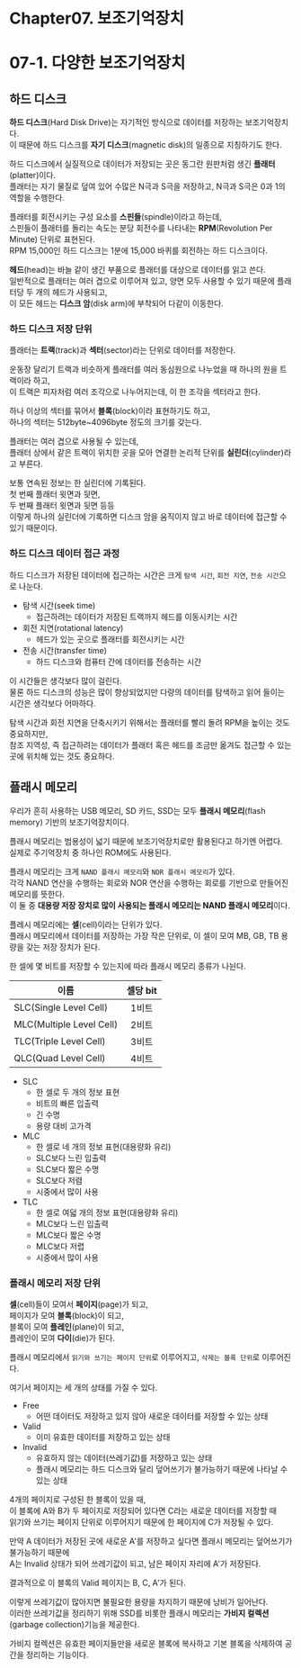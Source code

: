 # Chapter07. 보조기억장치

# 07-1. 다양한 보조기억장치

## 하드 디스크

**하드 디스크**(Hard Disk Drive)는 자기적인 방식으로 데이터를 저장하는 보조기억장치다.  
이 때문에 하드 디스크를 **자기 디스크**(magnetic disk)의 일종으로 지칭하기도 한다.

하드 디스크에서 실질적으로 데이터가 저장되는 곳은 동그란 원판처럼 생긴 **플래터**(platter)이다.  
플래터는 자기 물질로 덮여 있어 수많은 N극과 S극을 저장하고, N극과 S극은 0과 1의 역할을 수행한다.

플래터를 회전시키는 구성 요소를 **스핀들**(spindle)이라고 하는데,  
스핀들이 플래터를 돌리는 속도는 분당 회전수를 나타내는 **RPM**(Revolution Per Minute) 단위로 표현된다.  
RPM 15,000인 하드 디스크는 1분에 15,000 바퀴를 회전하는 하드 디스크이다.

**헤드**(head)는 바늘 같이 생긴 부품으로 플래터를 대상으로 데이터를 읽고 쓴다.  
일반적으로 플래터는 여러 겹으로 이루어져 있고, 양면 모두 사용할 수 있기 때문에 플래터당 두 개의 헤드가 사용되고,  
이 모든 헤드는 **디스크 암**(disk arm)에 부착되어 다같이 이동한다.

### 하드 디스크 저장 단위

플래터는 **트랙**(track)과 **섹터**(sector)라는 단위로 데이터를 저장한다.

운동장 달리기 트랙과 비슷하게 플래터를 여러 동심원으로 나누었을 때 하나의 원을 트랙이라 하고,  
이 트랙은 피자처럼 여러 조각으로 나누어지는데, 이 한 조각을 섹터라고 한다.

하나 이상의 섹터를 묶어서 **블록**(block)이라 표현하기도 하고,  
하나의 섹터는 512byte~4096byte 정도의 크기를 갖는다.

플래터는 여러 겹으로 사용될 수 있는데,  
플래터 상에서 같은 트랙이 위치한 곳을 모아 연결한 논리적 단위를 **실린더**(cylinder)라고 부른다.

보통 연속된 정보는 한 실린더에 기록된다.  
첫 번째 플래터 윗면과 뒷면,  
두 번째 플래터 윗면과 뒷면 등등  
이렇게 하나의 실린더에 기록하면 디스크 암을 움직이지 않고 바로 데이터에 접근할 수 있기 때문이다.

### 하드 디스크 데이터 접근 과정

하드 디스크가 저장된 데이터에 접근하는 시간은 크게 `탐색 시간`, `회전 지연`, `전송 시간`으로 나눈다.

- 탐색 시간(seek time)
    - 접근하려는 데이터가 저장된 트랙까지 헤드를 이동시키는 시간
- 회전 지연(rotational latency)
    - 헤드가 있는 곳으로 플래터를 회전시키는 시간
- 전송 시간(transfer time)
    - 하드 디스크와 컴퓨터 간에 데이터를 전송하는 시간

이 시간들은 생각보다 많이 걸린다.  
물론 하드 디스크의 성능은 많이 향상되었지만 다량의 데이터를 탐색하고 읽어 들이는 시간은 생각보다 어마하다.

탐색 시간과 회전 지연을 단축시키기 위해서는 플래터를 빨리 돌려 RPM을 높이는 것도 중요하지만,  
참조 지역성, 즉 접근하려는 데이터가 플래터 혹은 헤드를 조금만 옮겨도 접근할 수 있는 곳에 위치해 있는 것도 중요하다.

## 플래시 메모리

우리가 흔히 사용하는 USB 메모리, SD 카드, SSD는 모두 **플래시 메모리**(flash memory) 기반의 보조기억장치이다.

플래시 메모리는 범용성이 넓기 때문에 보조기억장치로만 활용된다고 하기엔 어렵다.  
실제로 주기억장치 중 하나인 ROM에도 사용된다.

플래시 메모리는 크게 `NAND 플래시 메모리`와 `NOR 플래시 메모리`가 있다.  
각각 NAND 연산을 수행하는 회로와 NOR 연산을 수행하는 회로를 기반으로 만들어진 메모리를 뜻한다.  
이 둘 중 **대용량 저장 장치로 많이 사용되는 플래시 메모리는 NAND 플래시 메모리**이다.

플레시 메모리에는 **셀**(cell)이라는 단위가 있다.  
플래시 메모리에서 데이터를 저장하는 가장 작은 단위로, 이 셀이 모여 MB, GB, TB 용량을 갖는 저장 장치가 된다.

한 셀에 몇 비트를 저장할 수 있는지에 따라 플래시 메모리 종류가 나뉜다.

| 이름                       | 셀당 bit |
|------------------------|:------:|
| SLC(Single Level Cell)   | 1비트    |
| MLC(Multiple Level Cell) | 2비트    |
| TLC(Triple Level Cell)   | 3비트    |
| QLC(Quad Level Cell)     | 4비트    |

- SLC
    - 한 셀로 두 개의 정보 표현
    - 비트의 빠른 입출력
    - 긴 수명
    - 용량 대비 고가격
- MLC
    - 한 셀로 네 개의 정보 표현(대용량화 유리)
    - SLC보다 느린 입출력
    - SLC보다 짧은 수명
    - SLC보다 저렴
    - 시중에서 많이 사용
- TLC
    - 한 셀로 여덟 개의 정보 표현(대용량화 유리)
    - MLC보다 느린 입출력
    - MLC보다 짧은 수명
    - MLC보다 저렵
    - 시중에서 많이 사용

### 플래시 메모리 저장 단위

**셀**(cell)들이 모여서 **페이지**(page)가 되고,  
페이지가 모여 **블록**(block)이 되고,  
블록이 모여 **플레인**(plane)이 되고,  
플레인이 모여 **다이**(die)가 된다.

플래시 메모리에서 `읽기와 쓰기는 페이지 단위`로 이루어지고, `삭제는 블록 단위`로 이루어진다.

여기서 페이지는 세 개의 상태를 가질 수 있다.

- Free
    - 어떤 데이터도 저장하고 있지 않아 새로운 데이터를 저장할 수 있는 상태
- Valid
    - 이미 유효한 데이터를 저장하고 있는 상태
- Invalid
    - 유효하지 않는 데이터(쓰레기값)를 저장하고 있는 상태
    - 플래시 메모리는 하드 디스크와 달리 덮어쓰기가 불가능하기 때문에 나타날 수 있는 상태

4개의 페이지로 구성된 한 블록이 있을 때,  
이 블록에 A와 B가 두 페이지로 저장되어 있다면 C라는 새로운 데이터를 저장할 때  
읽기와 쓰기는 페이지 단위로 이루어지기 때문에 한 페이지에 C가 저장될 수 있다.

만약 A 데이터가 저장된 곳에 새로운 A'를 저장하고 싶다면 플래시 메모리는 덮어쓰기가 불가능하기 때문에  
A는 Invalid 상태가 되어 쓰레기값이 되고, 남은 페이지 자리에 A'가 저장된다.

결과적으로 이 블록의 Valid 페이지는 B, C, A'가 된다.

이렇게 쓰레기값이 많아지면 불필요한 용량을 차지하기 때문에 낭비가 일어난다.  
이러한 쓰레기값을 정리하기 위해 SSD를 비롯한 플래시 메모리는 **가비지 컬렉션**(garbage collection)기능을 제공한다.

가비지 컬렉션은 유효한 페이지들만을 새로운 블록에 복사하고 기본 블록을 삭제하여 공간을 정리하는 기능이다.